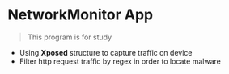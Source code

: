 # NetworkMonitor App
> This program is for study
- Using **Xposed** structure to capture traffic on device
- Filter http request traffic by regex in order to locate malware



